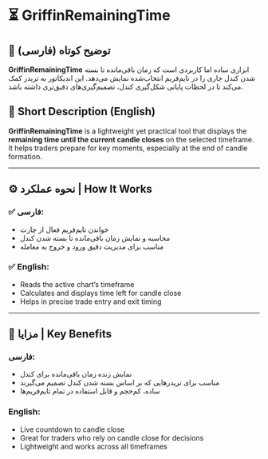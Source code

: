 # ⏳ GriffinRemainingTime

## 📌 توضیح کوتاه (فارسی)

**GriffinRemainingTime** ابزاری ساده اما کاربردی است که زمان باقی‌مانده تا بسته شدن کندل جاری را در تایم‌فریم انتخاب‌شده نمایش می‌دهد.
این اندیکاتور به تریدر کمک می‌کند تا در لحظات پایانی شکل‌گیری کندل، تصمیم‌گیری‌های دقیق‌تری داشته باشد.

## 📌 Short Description (English)

**GriffinRemainingTime** is a lightweight yet practical tool that displays the **remaining time until the current candle closes** on the selected timeframe.
It helps traders prepare for key moments, especially at the end of candle formation.

---

## ⚙️ نحوه عملکرد | How It Works

### ✅ فارسی:

* خواندن تایم‌فریم فعال از چارت
* محاسبه و نمایش زمان باقی‌مانده تا بسته شدن کندل
* مناسب برای مدیریت دقیق ورود و خروج به معامله

### ✅ English:

* Reads the active chart’s timeframe
* Calculates and displays time left for candle close
* Helps in precise trade entry and exit timing

---

## 🌟 مزایا | Key Benefits

### فارسی:

* نمایش زنده زمان باقی‌مانده برای کندل
* مناسب برای تریدرهایی که بر اساس بسته شدن کندل تصمیم می‌گیرند
* ساده، کم‌حجم و قابل استفاده در تمام تایم‌فریم‌ها

### English:

* Live countdown to candle close
* Great for traders who rely on candle close for decisions
* Lightweight and works across all timeframes
